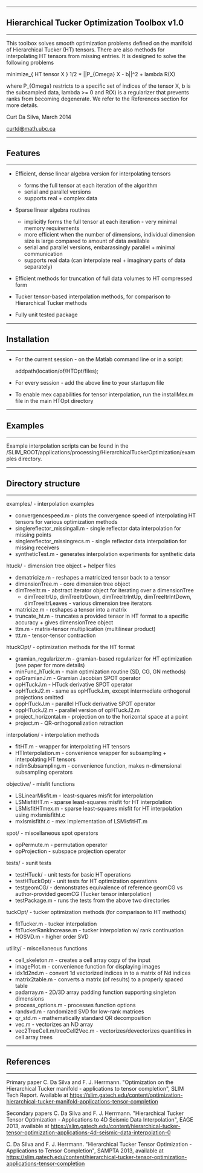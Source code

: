 -------------------------------------------------------------------------------
## Hierarchical Tucker Optimization Toolbox v1.0
-------------------------------------------------------------------------------

This toolbox solves smooth optimization problems defined on the manifold of Hierarchical Tucker (HT) tensors. There are also methods for interpolating HT tensors from missing entries. It is designed to solve the following problems

minimize_{ HT tensor X } 1/2 * ||P_{Omega} X - b||^2 + lambda R(X)

where P_{Omega} restricts to a specific set of indices of the tensor X, b is the subsampled data, lambda >= 0 and R(X) is a regularizer that prevents ranks from becoming degenerate. We refer to the References section for more details.

Curt Da Silva, March 2014

curtd@math.ubc.ca

-----------------------------------------------
## Features
-----------------------------------------------

- Efficient, dense linear algebra version for interpolating tensors
   - forms the full tensor at each iteration of the algorithm
   - serial and parallel versions
   - supports real + complex data

- Sparse linear algebra routines
   - implicitly forms the full tensor at each iteration - very minimal memory requirements
   - more efficient when the number of dimensions, individual dimension size is large compared to amount of data available
   - serial and parallel versions, embarassingly parallel + minimal communication
   - supports real data (can interpolate real + imaginary parts of data separately)

- Efficient methods for truncation of full data volumes to HT compressed form

- Tucker tensor-based interpolation methods, for comparison to Hierarchical Tucker methods

- Fully unit tested package 

-----------------------------------------------
## Installation
-----------------------------------------------

- For the current session - on the Matlab command line or in a script: 

   addpath(location/of/HTOpt/files);

- For every session - add the above line to your startup.m file

- To enable mex capabilities for tensor interpolation, run the installMex.m file in the main HTOpt directory

--------------------------------------------
## Examples
--------------------------------------------

Example interpolation scripts can be found in the /SLIM_ROOT/applications/processing/HierarchicalTuckerOptimization/examples directory. 

--------------------------------------------
## Directory structure
--------------------------------------------

examples/ - interpolation examples
- convergencespeed.m - plots the convergence speed of interpolating HT tensors for various optimization methods
- singlereflector_missingall.m - single reflector data interpolation for missing points
- singlereflector_missingrecs.m - single reflector data interpolation for missing receivers
- syntheticTest.m - generates interpolation experiments for synthetic data

htuck/ - dimension tree object + helper files
- dematricize.m - reshapes a matricized tensor back to a tensor
- dimensionTree.m - core dimension tree object
- dimTreeItr.m - abstract iterator object for iterating over a dimensionTree
   - dimTreeItrUp, dimTreeItrDown, dimTreeItrIntUp, dimTreeItrIntDown, dimTreeItrLeaves - various dimension tree iterators
- matricize.m - reshapes a tensor into a matrix
- truncate_ht.m - truncates a provided tensor in HT format to a specific accuracy + gives dimensionTree object
- ttm.m - matrix-tensor multiplication (multilinear product)
- ttt.m - tensor-tensor contraction

htuckOpt/ - optimization methods for the HT format
- gramian_regularizer.m - gramian-based regularizer for HT optimization (see paper for more details)
- minFunc_hTuck.m - main optimization routine (SD, CG, GN methods)
- opGramianJ.m - Gramian Jacobian SPOT operator
- opHTuckJ.m - HTuck derivative SPOT operator
- opHTuckJ2.m - same as opHTuckJ.m, except intermediate orthogonal projections omitted
- oppHTuckJ.m - parallel HTuck derivative SPOT operator
- oppHTuckJ2.m - parallel version of opHTuckJ2.m
- project_horizontal.m - projection on to the horizontal space at a point
- project.m - QR-orthogonalization retraction

interpolation/ - interpolation methods
- fitHT.m - wrapper for interpolating HT tensors
- HTInterpolation.m - convenience wrapper for subsampling + interpolating HT tensors
- ndimSubsampling.m - convenience function, makes n-dimensional subsampling operators

objective/ - misfit functions
- LSLinearMisfit.m - least-squares misfit for interpolation
- LSMisfitHT.m - sparse least-squares misfit for HT interpolation
- LSMisfitHTmex.m - sparse least-squares misfit for HT interpolation using mxlsmisfitht.c
- mxlsmisfitht.c - mex implementation of LSMisfitHT.m

spot/ - miscellaneous spot operators
- opPermute.m - permutation operator
- opProjection - subspace projection operator

tests/ - xunit tests
- testHTuck/ - unit tests for basic HT operations
- testHTuckOpt/ - unit tests for HT optimization operations
- testgeomCG/ - demonstrates equivalence of reference geomCG vs author-provided geomCG (Tucker tensor interpolation)
- testPackage.m - runs the tests from the above two directories

tuckOpt/ - tucker optimization methods (for comparison to HT methods)
- fitTucker.m - tucker interpolation
- fitTuckerRankIncrease.m - tucker interpolation w/ rank continuation
- HOSVD.m - higher order SVD

utility/ - miscellaneous functions
- cell_skeleton.m - creates a cell array copy of the input
- imagePlot.m - convenience function for displaying images
- idx1d2nd.m - convert 1d vectorized indices in to a matrix of Nd indices
- matrix2table.m - converts a matrix (of results) to a properly spaced table
- padarray.m - 2D/3D array padding function supporting singleton dimensions
- process_options.m - processes function options
- randsvd.m - randomized SVD for low-rank matrices
- qr_std.m - mathematically standard QR decomposition
- vec.m - vectorizes an ND array
- vec2TreeCell.m/treeCell2Vec.m - vectorizes/devectorizes quantities in cell array trees 


--------------------------------------------
## References
--------------------------------------------
Primary paper
C. Da Silva and F. J. Herrmann. "Optimization on the Hierarchical Tucker manifold - applications to tensor completion", SLIM Tech Report. Available at https://slim.gatech.edu/content/optimization-hierarchical-tucker-manifold-applications-tensor-completion 

Secondary papers
C. Da Silva and F. J. Herrmann. "Hierarchical Tucker Tensor Optimization - Applications to 4D Seismic Data Interpolation", EAGE 2013, available at https://slim.gatech.edu/content/hierarchical-tucker-tensor-optimization-applications-4d-seismic-data-interpolation-0

C. Da Silva and F. J. Herrmann. "Hierarchical Tucker Tensor Optimization - Applications to Tensor Completion", SAMPTA 2013, available at https://slim.gatech.edu/content/hierarchical-tucker-tensor-optimization-applications-tensor-completion